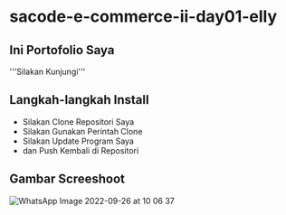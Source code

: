 # sacode-e-commerce-ii-day01-elly

## Ini Portofolio Saya
'''Silakan Kunjungi'''

## Langkah-langkah Install
- Silakan Clone Repositori Saya
- Silakan Gunakan Perintah Clone
- Silakan Update Program Saya
- dan Push Kembali di Repositori

## Gambar Screeshoot
![WhatsApp Image 2022-09-26 at 10 06 37](https://user-images.githubusercontent.com/84061298/192175887-011d10a0-ee3c-4663-beb6-a71fea205109.jpeg)
